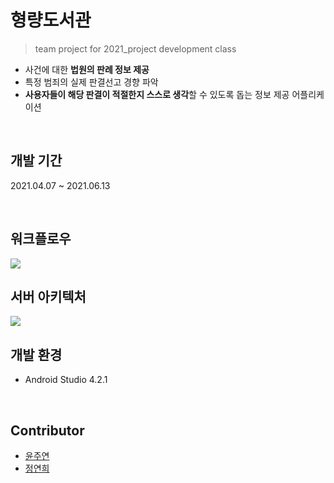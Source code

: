 # 형량도서관
> team project for 2021_project development class

- 사건에 대한 **법원의 판례 정보 제공**
- 특정 범죄의 실제 판결선고 경향 파악
- **사용자들이 해당 판결이 적절한지 스스로 생각**할 수 있도록 돕는 정보 제공 어플리케이션

<br/>

## 개발 기간
2021.04.07 ~ 2021.06.13

<br/>

## 워크플로우
<img src="https://user-images.githubusercontent.com/55652161/121804737-ceaa1580-cc82-11eb-96b3-8c914cfcc17b.png">

<br/>

## 서버 아키텍처
<img src="https://user-images.githubusercontent.com/55652161/116031994-d2b1b200-a699-11eb-998d-e25c92c1dfcf.png">

<br/>

## 개발 환경
- Android Studio 4.2.1

<br/>

## Contributor
- [윤주연]("https://github.com/otu165")
- [정연희]("https://github.com/JungYeonHee")

<br/>

